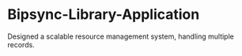 # Bipsync-Library-Application
Designed a scalable resource management system, handling multiple records.
